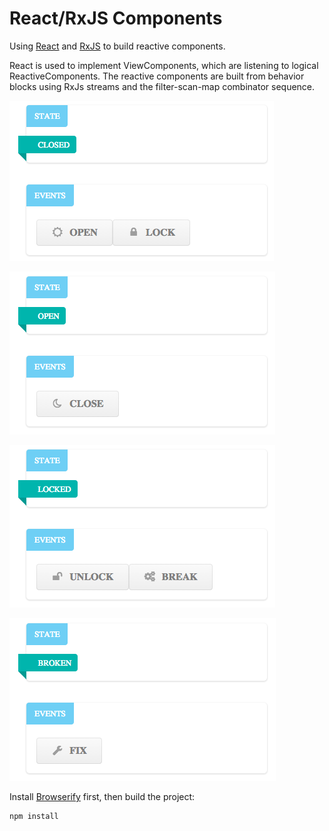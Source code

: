 # React/RxJS Components

Using [React](http://facebook.github.io/react/) and [RxJS](https://github.com/Reactive-Extensions/RxJS) to build reactive components.

React is used to implement ViewComponents, which are listening to logical ReactiveComponents. The reactive components are built from
behavior blocks using RxJs streams and the filter-scan-map combinator sequence.

![ ](screen1.png)

![ ](screen2.png)

![ ](screen3.png)

![ ](screen4.png)

Install [Browserify](http://browserify.org/) first, then build the project:

```
npm install
```




                                
